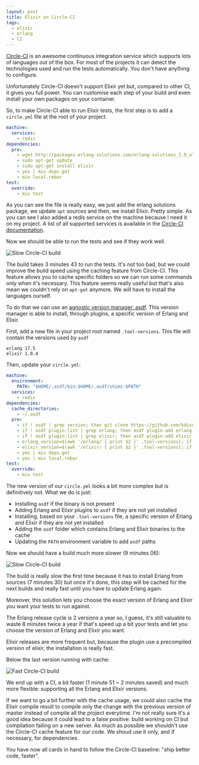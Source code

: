 ```yaml
---
layout: post
title: Elixir on Circle-CI
tags:
  - elixir
  - erlang
  - CI
---
```

[Circle-CI](https://circleci.com) is an awesome continuous integration service which supports lots of languages out of
the box. For most of the projects it can detect the technologies used and run the tests automatically. You don't have
anything to configure.

Unfortunately Circle-CI doesn't support Elixir yet but, compared to other CI, it gives you full power. You can customise
each step of your build and even install your own packages on your container.

So, to make Circle-CI able to run Elixir tests, the first step is to add a `circle.yml` file at the root of your project.

```yaml
machine:
  services:
    - redis
dependencies:
  pre:
    - wget http://packages.erlang-solutions.com/erlang-solutions_1.0_all.deb && sudo dpkg -i erlang-solutions_1.0_all.deb
    - sudo apt-get update
    - sudo apt-get install elixir
    - yes | mix deps.get
    - mix local.rebar
test:
  override:
    - mix test
```

As you can see the file is really easy, we just add the erlang solutions package, we update `apt` sources and then, we
install Elixir. Pretty simple.
As you can see I also added a redis service on the machine because I need it on my project. A list of all supported
services is available in the [Circle-CI documentation](https://circleci.com/docs/environments#databases).

Now we should be able to run the tests and see if they work well.

![Slow Circle-CI build](/assets/images/elixir-on-circleci/first-build.png)

The build takes 3 minutes 43 to run the tests. It's not too bad, but we could improve the build speed using
the caching feature from Circle-CI. This feature allows you to cache specific folders so we can run some commands only
when it's necessary.
This feature seems really useful but that's also mean we couldn't rely on `apt-get` anymore. We will have to install the
languages ourself.

To do that we can use an [agnostic version manager: asdf](https://github.com/HashNuke/asdf). This version manager is able
to install, through plugins, a specific version of Erlang and Elixir.

First, add a new file in your project root named `.tool-versions`. This file will contain the versions used by `asdf`

```
erlang 17.5
elixir 1.0.4
```

Then, update your `circle.yml`:

```yaml
machine:
  environment:
    PATH: "$HOME/.asdf/bin:$HOME/.asdf/shims:$PATH"
  services:
    - redis
dependencies:
  cache_directories:
    - ~/.asdf
  pre:
    - if ! asdf | grep version; then git clone https://github.com/kdisneur/asdf.git ~/.asdf; fi
    - if ! asdf plugin-list | grep erlang; then asdf plugin-add erlang https://github.com/HashNuke/asdf-erlang.git; fi
    - if ! asdf plugin-list | grep elixir; then asdf plugin-add elixir https://github.com/HashNuke/asdf-elixir.git; fi
    - erlang_version=$(awk '/erlang/ { print $2 }' .tool-versions); if ! asdf list erlang | grep ${erlang_version}; then asdf install erlang ${erlang_version}; fi
    - elixir_version=$(awk '/elixir/ { print $2 }' .tool-versions); if ! asdf list elixir | grep ${elixir_version}; then asdf install elixir ${elixir_version}; fi
    - yes | mix deps.get
    - yes | mix local.rebar
test:
  override:
    - mix test
```

The new version of our `circle.yml` looks a bit more complex but is definitively not. What we do is just:

* Installing `asdf` if the binary is not present
* Adding Erlang and Elixir plugins to `asdf` if they are not yet installed
* Installing, based on your `.tool-versions` file, a specific version of Erlang and Elixir if they are not yet installed
* Adding the `asdf` folder which contains Erlang and Elixir binaries to the cache
* Updating the `PATH` environment variable to add `asdf` paths

Now we should have a build much more slower (9 minutes 06):

![Slow Circle-CI build](/assets/images/elixir-on-circleci/build-slow.png)

The build is really slow the first time because it has to install Erlang from sources (7 minutes 30) but once it's done,
this step will be cached for the next builds and really fast until you have to update Erlang again.

Moreover, this solution lets you choose the exact version of Erlang and Elixir you want your tests to run against.

The Erlang release cycle is 2 versions a year so, I guess, it's still valuable to waste 8 minutes twice a year if that's
speed up a bit your tests and let you choose the version of Erlang and Elixir you want.

Elixir releases are more frequent but, because the plugin use a precompiled version of elixir, the installation is
really fast.

Below the last version running with cache:

![Fast Circle-CI build](/assets/images/elixir-on-circleci/build-fast.png)

We end up with a CI, a bit faster (1 minute 51 ~ 2 minutes saved) and much more flexible: supporting all the Erlang and
Elixir versions.

If we want to go a bit further with the cache usage, we could also cache the Elixir compile result to compile
only the change with the previous version of master instead of compile all the project everytime. I'm not really sure
it's a good idea because it could lead to a false positive: build working on CI but compilation failing on a new server.
As much as possible we shouldn't use the Circle-CI cache feature for our code. We shoud use it only, and if necessary,
for dependencies.

You have now all cards in hand to follow the Circle-CI baseline: "ship better code, faster".
